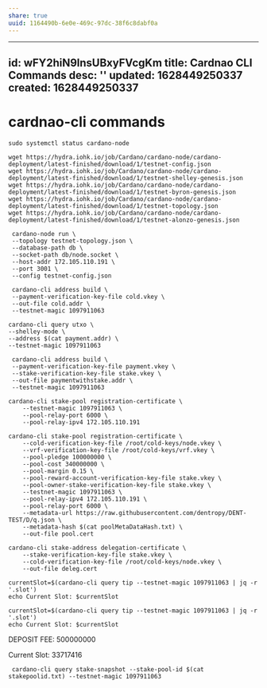 ```yaml
---
share: true
uuid: 1164490b-6e0e-469c-97dc-38f6c8dabf0a
---
```

---
id: wFY2hiN9lnsUBxyFVcgKm
title: Cardnao CLI Commands
desc: ''
updated: 1628449250337
created: 1628449250337
---
# cardnao-cli commands
    sudo systemctl status cardano-node

    wget https://hydra.iohk.io/job/Cardano/cardano-node/cardano-deployment/latest-finished/download/1/testnet-config.json
    wget https://hydra.iohk.io/job/Cardano/cardano-node/cardano-deployment/latest-finished/download/1/testnet-shelley-genesis.json
    wget https://hydra.iohk.io/job/Cardano/cardano-node/cardano-deployment/latest-finished/download/1/testnet-byron-genesis.json
    wget https://hydra.iohk.io/job/Cardano/cardano-node/cardano-deployment/latest-finished/download/1/testnet-topology.json
    wget https://hydra.iohk.io/job/Cardano/cardano-node/cardano-deployment/latest-finished/download/1/testnet-alonzo-genesis.json

     cardano-node run \
     --topology testnet-topology.json \
     --database-path db \
     --socket-path db/node.socket \
     --host-addr 172.105.110.191 \
     --port 3001 \
     --config testnet-config.json

     cardano-cli address build \
     --payment-verification-key-file cold.vkey \
     --out-file cold.addr \
     --testnet-magic 1097911063

    cardano-cli query utxo \
    --shelley-mode \
    --address $(cat payment.addr) \
    --testnet-magic 1097911063

     cardano-cli address build \
     --payment-verification-key-file payment.vkey \
     --stake-verification-key-file stake.vkey \
     --out-file paymentwithstake.addr \
     --testnet-magic 1097911063

    cardano-cli stake-pool registration-certificate \
        --testnet-magic 1097911063 \
        --pool-relay-port 6000 \
        --pool-relay-ipv4 172.105.110.191

    cardano-cli stake-pool registration-certificate \
        --cold-verification-key-file /root/cold-keys/node.vkey \
        --vrf-verification-key-file /root/cold-keys/vrf.vkey \
        --pool-pledge 100000000 \
        --pool-cost 340000000 \
        --pool-margin 0.15 \
        --pool-reward-account-verification-key-file stake.vkey \
        --pool-owner-stake-verification-key-file stake.vkey \
        --testnet-magic 1097911063 \
        --pool-relay-ipv4 172.105.110.191 \
        --pool-relay-port 6000 \
        --metadata-url https://raw.githubusercontent.com/dentropy/DENT-TEST/D/q.json \
        --metadata-hash $(cat poolMetaDataHash.txt) \
        --out-file pool.cert

    cardano-cli stake-address delegation-certificate \
        --stake-verification-key-file stake.vkey \
        --cold-verification-key-file /root/cold-keys/node.vkey \
        --out-file deleg.cert

    currentSlot=$(cardano-cli query tip --testnet-magic 1097911063 | jq -r '.slot')
    echo Current Slot: $currentSlot

    currentSlot=$(cardano-cli query tip --testnet-magic 1097911063 | jq -r '.slot')
    echo Current Slot: $currentSlot

DEPOSIT FEE: 500000000

Current Slot: 33717416

     cardano-cli query stake-snapshot --stake-pool-id $(cat stakepoolid.txt) --testnet-magic 1097911063
